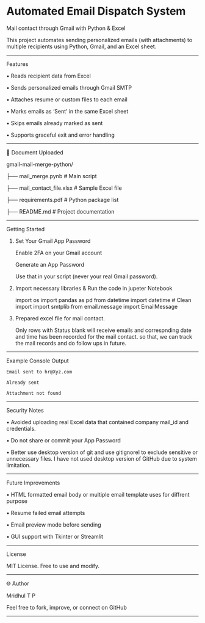 # Automated Email Dispatch System


Mail contact through Gmail with Python & Excel

This project automates sending personalized emails (with attachments) to multiple recipients using Python, Gmail, and an Excel sheet.
________________________________________
Features

•	Reads recipient data from Excel

•	Sends personalized emails through Gmail SMTP

•	Attaches resume or custom files to each email

•	Marks emails as ‘Sent’ in the same Excel sheet

•	Skips emails already marked as sent

•	Supports graceful exit and error handling

________________________________________
📂 Document Uploaded

gmail-mail-merge-python/

├── mail_merge.pynb           # Main script

├── mail_contact_file.xlsx    # Sample Excel file

├── requirements.pdf        # Python package list

├── README.md               # Project documentation

________________________________________
Getting Started

1. Set Your Gmail App Password
   
      Enable 2FA on your Gmail account
   
      Generate an App Password
   
      Use that in your script (never your real Gmail password).
   

2. Import necessary libraries  & Run the code in jupeter Notebook

     import os
     import pandas as pd
     from datetime import datetime  #  Clean import
     import smtplib
     from email.message import EmailMessage

3. Prepared excel file for mail contact.   

   Only rows with Status blank will receive emails and correspnding date and time has been recorded for the mail contact. so that, we can track the mail records and do follow ups in future.
________________________________________
Example Console Output

    Email sent to hr@Xyz.com
    
    Already sent
    
    Attachment not found
 
________________________________________
Security Notes

   •	Avoided uploading real Excel data that contained company mail_id and credentials.
   
   •	Do not share or commit your App Password
   
   •	Better use desktop version of git and use gitignoreI to exclude sensitive or unnecessary files. I have not used desktop version of GitHub due to system limitation.

________________________________________
Future Improvements

   •	HTML formatted email body or multiple email template uses for diffrent purpose
   
   •	Resume failed email attempts
   
   •	Email preview mode before sending
   
   •	GUI support with Tkinter or Streamlit

________________________________________
License

   MIT License. Free to use and modify.
________________________________________
🌐 Author

Mridhul T P

Feel free to fork, improve, or connect on GitHub
________________________________________


